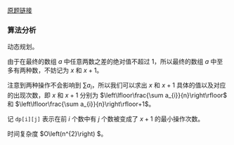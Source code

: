 [原题链接](https://www.luogu.com.cn/problem/AT_abc307_g)
### 算法分析
动态规划。

由于在最终的数组  $a$  中任意两数之差的绝对值不超过 $1$，所以最终的数组  $a$  中至多有两种数，不妨记为  $x$  和  $x+1$。

注意到两种操作不会影响到  $\sum a_{i}$，所以我们可以求出  $x$  和  $x+1$  具体的值以及对应的出现次数，即  $x$  和  $x+1$  分别为  $\left\lfloor\frac{\sum a_{i}}{n}\right\rfloor$  和  $\left\lfloor\frac{\sum a_{i}}{n}\right\rfloor+1$。

记  `dp[i][j]`  表示在前  $i$  个数中有  $j$  个数被变成了  $x+1$  的最小操作次数。

时间复杂度 $O\left(n^{2}\right) $。